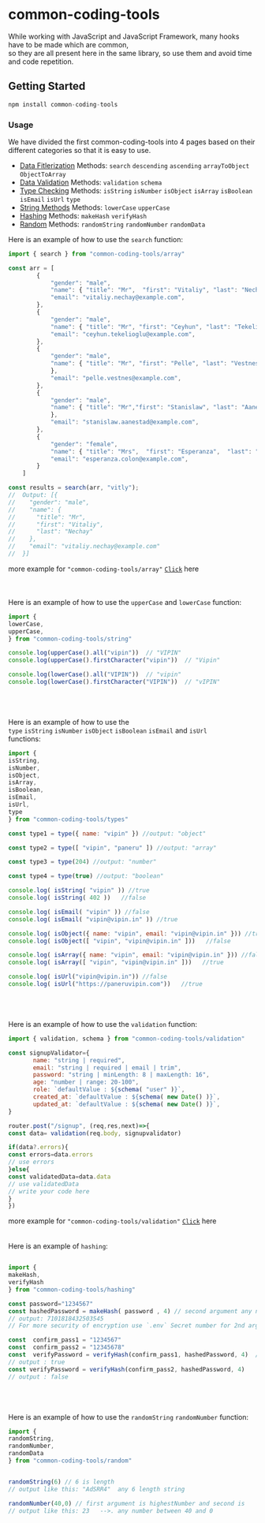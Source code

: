 # common-coding-tools

While working with JavaScript and JavaScript Framework, many hooks have to be made which are common, \
so they are all present here in the same library, so use them and avoid time and code repetition. 


## Getting Started
```javascript
npm install common-coding-tools
```


### Usage
We have divided the first common-coding-tools into 4 pages based on their different categories so that it is easy to use. 

- [Data Fitlerization](https://github.com/PaneruVipin/common-coding-tools/blob/main/docs/ARRAY.md#common-coding-toolsarray)    Methods: `search` `descending` `ascending` `arrayToObject` `ObjectToArray`
- [Data Validation](https://github.com/PaneruVipin/common-coding-tools/blob/main/docs/VALIDATE.md#common-coding-toolsvalidation)  Methods: `validation` `schema` 
- [Type Checking](https://github.com/PaneruVipin/common-coding-tools/blob/main/docs/TYPES.md#common-coding-toolstypes)        Methods: `isString` `isNumber` `isObject` `isArray` `isBoolean` `isEmail` `isUrl` `type`
- [String Methods](https://github.com/PaneruVipin/common-coding-tools/blob/main/docs/STRING.md#common-coding-toolsstring)      Methods: `lowerCase` `upperCase`
- [Hashing](https://github.com/PaneruVipin/common-coding-tools/blob/main/docs/HASHING.md#common-coding-toolshashing)      Methods: `makeHash` `verifyHash`
- [Random](https://github.com/PaneruVipin/common-coding-tools/blob/main/docs/RANDOM.md#common-coding-toolsrandom)      Methods: `randomString` `randomNumber` `randomData`


Here is an example of how to use the `search` function:
```javascript
import { search } from "common-coding-tools/array"

const arr = [
        {
            "gender": "male",
            "name": { "title": "Mr",  "first": "Vitaliy", "last": "Nechay" },
            "email": "vitaliy.nechay@example.com",
        },
        {
            "gender": "male",
            "name": { "title": "Mr", "first": "Ceyhun", "last": "Tekelioğlu"  },
            "email": "ceyhun.tekelioglu@example.com",
        },
        {
            "gender": "male",
            "name": { "title": "Mr", "first": "Pelle", "last": "Vestnes"
            },
            "email": "pelle.vestnes@example.com",
        },
        {
            "gender": "male",
            "name": { "title": "Mr","first": "Stanislaw", "last": "Aanestad"
            },
            "email": "stanislaw.aanestad@example.com",
        },
        {
            "gender": "female",
            "name": { "title": "Mrs",  "first": "Esperanza",  "last": "Colón"},
            "email": "esperanza.colon@example.com",
        }
    ]

const results = search(arr, "vitly");
//  Output: [{
//    "gender": "male",
//    "name": {
//      "title": "Mr",
//      "first": "Vitaliy",
//      "last": "Nechay"
//    },
//    "email": "vitaliy.nechay@example.com"
//  }] 

```

more example for `"common-coding-tools/array"` [`Click`](https://github.com/PaneruVipin/common-coding-tools/blob/main/docs/ARRAY.md#common-coding-toolsarray) here\
\
\
\
Here is an example of how to use the `upperCase` and `lowerCase` function:
```javascript
import {
lowerCase,
upperCase,
} from "common-coding-tools/string"

console.log(upperCase().all("vipin"))  // "VIPIN"
console.log(upperCase().firstCharacter("vipin"))  // "Vipin"

console.log(lowerCase().all("VIPIN"))  // "vipin"
console.log(lowerCase().firstCharacter("VIPIN"))  // "vIPIN"

```
\
\
\
Here is an example of how to use the \
`type` `isString` `isNumber` `isObject` `isBoolean` `isEmail` and `isUrl` \
functions:
```javascript
import {
isString,
isNumber,
isObject,
isArray,
isBoolean,
isEmail,
isUrl,
type
} from "common-coding-tools/types"

const type1 = type({ name: "vipin" }) //output: "object"

const type2 = type([ "vipin", "paneru" ]) //output: "array"

const type3 = type(204) //output: "number"

const type4 = type(true) //output: "boolean"

console.log( isString( "vipin" )) //true
console.log( isString( 402 ))   //false

console.log( isEmail( "vipin" )) //false
console.log( isEmail( "vipin@vipin.in" )) //true

console.log( isObject({ name: "vipin", email: "vipin@vipin.in" })) //true
console.log( isObject([ "vipin", "vipin@vipin.in" ]))   //false

console.log( isArray({ name: "vipin", email: "vipin@vipin.in" })) //false
console.log( isArray([ "vipin", "vipin@vipin.in" ]))   //true

console.log( isUrl("vipin@vipin.in")) //false
console.log( isUrl("https://paneruvipin.com"))   //true
```
\
\
\
Here is an example of how to use the `validation` function:
```javascript
import { validation, schema } from "common-coding-tools/validation"

const signupValidator={
       name: "string | required",
       email: "string | required | email | trim",
       password: "string | minLength: 8 | maxLength: 16",
       age: "number | range: 20-100",
       role: `defaultValue : ${schema( "user" )}`,
       created_at: `defaultValue : ${schema( new Date() )}`,
       updated_at: `defaultValue : ${schema( new Date() )}`,
}

router.post("/signup", (req,res,next)=>{
const data= validation(req.body, signupvalidator)

if(data?.errors){
const errors=data.errors
// use errors
}else{
const validatedData=data.data
// use validatedData
// write your code here
}
})
```
more example for `"common-coding-tools/validation"` [`Click`](https://github.com/PaneruVipin/common-coding-tools/blob/main/docs/VALIDATE.md#common-coding-toolsvalidation) here
\
\
\
Here is an example of `hashing`:
```javascript

import {
makeHash,
verifyHash
} from "common-coding-tools/hashing"

const password="1234567"
const hashedPassword = makeHash( password , 4) // second argument any number 
// output: 7101818432503545
// For more security of encryption use `.env` Secret number for 2nd argument

const  confirm_pass1 = "1234567"
const  confirm_pass2 = "12345678"
const  verifyPassword = verifyHash(confirm_pass1, hashedPassword, 4)  // third args is same as makHash 2nd args
// output : true
const verifyPassword = verifyHash(confirm_pass2, hashedPassword, 4)  
// output : false
```
\
\
\
Here is an example of how to use the `randomString` `randomNumber` function:
```javascript
import {
randomString,
randomNumber,
randomData
} from "common-coding-tools/random"


randomString(6) // 6 is length
// output like this: "AdSRR4"  any 6 length string

randomNumber(40,0) // first argument is highestNumber and second is
// output like this: 23   -->. any number between 40 and 0
```




